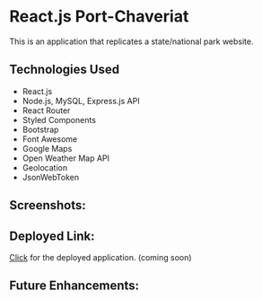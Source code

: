 # React.js Port-Chaveriat

This is an application that replicates a state/national park website.

## Technologies Used

- React.js
- Node.js, MySQL, Express.js API
- React Router
- Styled Components
- Bootstrap
- Font Awesome
- Google Maps
- Open Weather Map API
- Geolocation
- JsonWebToken

## Screenshots:

## Deployed Link:

[Click]() for the deployed application. (coming soon)

## Future Enhancements:
